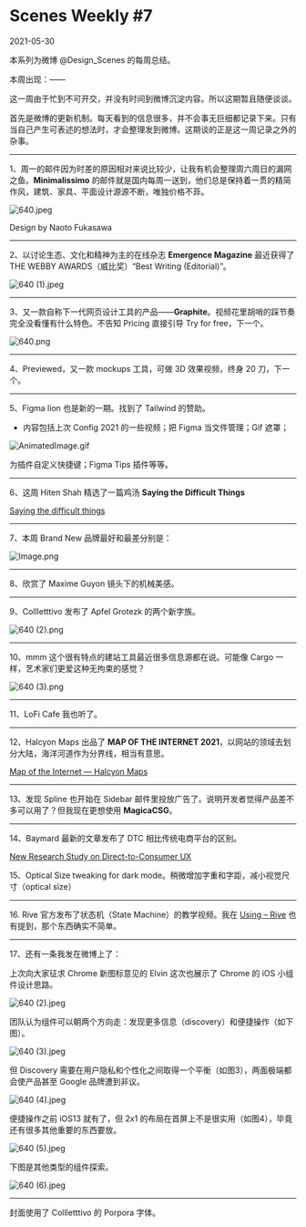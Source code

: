 # Scenes Weekly #7

2021-05-30

本系列为微博 @Design_Scenes 的每周总结。

本周出现：——

这一周由于忙到不可开交，并没有时间到微博沉淀内容。所以这期暂且随便谈谈。

首先是微博的更新机制。每天看到的信息很多，并不会事无巨细都记录下来。只有当自己产生可表述的想法时，才会整理发到微博。这期谈的正是这一周记录之外的杂事。

---

1、周一的邮件因为时差的原因相对来说比较少，让我有机会整理周六周日的漏网之鱼。**Minimalissimo** 的邮件就是国内每周一送到，他们总是保持着一贯的精简作风，建筑、家具、平面设计源源不断，唯独价格不菲。

![640.jpeg](Scenes%20Weekly%20%237.assets/640.jpeg)

Design by Naoto Fukasawa

---

2、以讨论生态、文化和精神为主的在线杂志 **Emergence Magazine** 最近获得了THE WEBBY AWARDS（威比奖）“Best Writing (Editorial)”。

![640 (1).jpeg](Scenes%20Weekly%20%237.assets/640%20(1).jpeg)

---

3、又一款自称下一代网页设计工具的产品——**Graphite**。视频花里胡哨的踩节奏完全没看懂有什么特色。不告知 Pricing 直接引导 Try for free，下一个。

![640.png](Scenes%20Weekly%20%237.assets/640.png)

---

4、Previewed，又一款 mockups 工具，可做 3D 效果视频，终身 20 刀，下一个。

---

5、Figma lion 也是新的一期。找到了 Tailwind 的赞助。

- 内容包括上次 Config 2021 的一些视频；把 Figma 当文件管理；Gif 遮罩；

![AnimatedImage.gif](Scenes%20Weekly%20%237.assets/AnimatedImage.gif)

为插件自定义快捷键；Figma Tips 插件等等。

---

6、这周 Hiten Shah 精选了一篇鸡汤 **Saying the Difficult Things**

[Saying the difficult things](https://ethan.katzenberg.co.uk/posts/saying-difficult-things/)

---

7、本周 Brand New 品牌最好和最差分别是：

![Image.png](Scenes%20Weekly%20%237.assets/Image.png)

---

8、欣赏了 Maxime Guyon 镜头下的机械美感。

---

9、Collletttivo 发布了 Apfel Grotezk 的两个新字族。

![640 (2).png](Scenes%20Weekly%20%237.assets/640%20(2).png)

---

10、mmm 这个很有特点的建站工具最近很多信息源都在说。可能像 Cargo 一样，艺术家们更爱这种无拘束的感觉？

![640 (3).png](Scenes%20Weekly%20%237.assets/640%20(3).png)

---

11、LoFi Cafe 我也听了。

---

12、Halcyon Maps 出品了 **MAP OF THE INTERNET 2021**，以网站的领域去划分大陆，海洋河道作为分界线，相当有意思。

[Map of the Internet — Halcyon Maps](https://www.halcyonmaps.com/map-of-the-internet-2021)

---

13、发现 Spline 也开始在 Sidebar 邮件里投放广告了。说明开发者觉得产品差不多可以用了？但我现在更想使用 **MagicaCSG**。

---

14、Baymard 最新的文章发布了 DTC 相比传统电商平台的区别。

[New Research Study on Direct-to-Consumer UX](https://baymard.com/blog/new-research-direct-to-consumer)

15、Optical Size tweaking for dark mode。稍微增加字重和字距，减小视觉尺寸（optical size）

---

16. Rive 官方发布了状态机（State Machine）的教学视频。我在 [Using – Rive](http://mp.weixin.qq.com/s?__biz=Mzg3NzYwNDEzOQ==&mid=2247483681&idx=1&sn=a2b38e638c758ae100f34b7ee87657db&chksm=cf213d65f856b473bf8b12151f7e2b896830a83858d5f95e70c7190199d0561ac4fbc592fa24&scene=21#wechat_redirect) 也有提到，那个东西确实不简单。

---

17、还有一条我发在微博上了：

上次向大家征求 Chrome 新图标意见的 Elvin 这次也展示了 Chrome 的 iOS 小组件设计思路。

![640 (2).jpeg](Scenes%20Weekly%20%237.assets/640%20(2).jpeg)

团队认为组件可以朝两个方向走：发现更多信息（discovery）和便捷操作（如下图）。

![640 (3).jpeg](Scenes%20Weekly%20%237.assets/640%20(3).jpeg)

但 Discovery 需要在用户隐私和个性化之间取得一个平衡（如图3），两面极端都会使产品甚至 Google 品牌遭到非议。

![640 (4).jpeg](Scenes%20Weekly%20%237.assets/640%20(4).jpeg)

便捷操作之前 iOS13 就有了，但 2x1 的布局在首屏上不是很实用（如图4），毕竟还有很多其他重要的东西要放。

![640 (5).jpeg](Scenes%20Weekly%20%237.assets/640%20(5).jpeg)

下图是其他类型的组件探索。

![640 (6).jpeg](Scenes%20Weekly%20%237.assets/640%20(6).jpeg)

---

封面使用了 Collletttivo 的 Porpora 字体。

